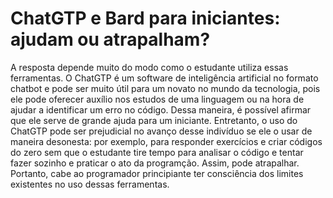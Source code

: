 # ChatGTP e Bard para iniciantes: ajudam ou atrapalham?

A resposta depende muito do modo como o estudante utiliza essas ferramentas. O ChatGTP é um software de inteligência artificial no formato chatbot e pode ser muito útil para um novato no mundo da tecnologia, pois ele pode oferecer auxílio nos estudos de uma linguagem ou na hora de ajudar a identificar um erro no código. Dessa maneira, é possível afirmar que ele serve de grande ajuda para um iniciante. Entretanto, o uso do ChatGTP pode ser prejudicial no avanço desse indivíduo se ele o usar de maneira desonesta: por exemplo, para responder exercícios e criar códigos do zero sem que o estudante tire tempo para analisar o código e tentar fazer sozinho e praticar o ato da programção. Assim, pode atrapalhar. Portanto, cabe ao programador principiante ter consciência dos limites existentes no uso dessas ferramentas.